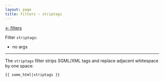 ```yaml
---
layout: page
title: Filters › striptags
---
```


[← filters](./../filters.md)

<!-- {% raw %} -->

Filter `striptags`:
* no args

---

The `striptags` filter strips SGML/XML tags and replace adjacent whitespace by one space:

```twig
{{ some_html|striptags }}
```

<!-- {% endraw %} -->